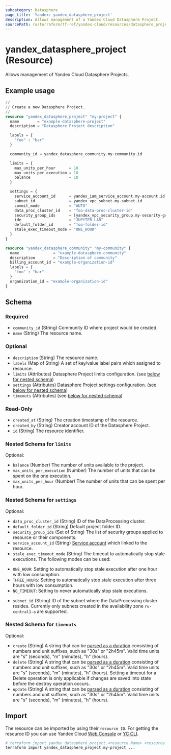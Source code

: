 ```yaml
---
subcategory: Datasphere
page_title: 'Yandex: yandex_datasphere_project'
description: Allows management of a Yandex Cloud Datasphere Project.
sourcePath: ru/terraform/tf-ref/yandex-cloud/resources/datasphere_project.md
---
```


# yandex_datasphere_project (Resource)

Allows management of Yandex Cloud Datasphere Projects.

## Example usage

```terraform
//
// Create a new Datasphere Project.
//
resource "yandex_datasphere_project" "my-project" {
  name        = "example-datasphere-project"
  description = "Datasphere Project description"

  labels = {
    "foo" : "bar"
  }

  community_id = yandex_datasphere_community.my-community.id

  limits = {
    max_units_per_hour      = 10
    max_units_per_execution = 10
    balance                 = 10
  }

  settings = {
    service_account_id      = yandex_iam_service_account.my-account.id
    subnet_id               = yandex_vpc_subnet.my-subnet.id
    commit_mode             = "AUTO"
    data_proc_cluster_id    = "foo-data-proc-cluster-id"
    security_group_ids      = [yandex_vpc_security_group.my-security-group.id]
    ide                     = "JUPYTER_LAB"
    default_folder_id       = "foo-folder-id"
    stale_exec_timeout_mode = "ONE_HOUR"
  }
}

resource "yandex_datasphere_community" "my-community" {
  name               = "example-datasphere-community"
  description        = "Description of community"
  billing_account_id = "example-organization-id"
  labels = {
    "foo" : "bar"
  }
  organization_id = "example-organization-id"
}
```

<!-- schema generated by tfplugindocs -->
## Schema

### Required

- `community_id` (String) Community ID where project would be created.
- `name` (String) The resource name.

### Optional

- `description` (String) The resource name.
- `labels` (Map of String) A set of key/value label pairs which assigned to resource.
- `limits` (Attributes) Datasphere Project limits configuration. (see [below for nested schema](#nestedatt--limits))
- `settings` (Attributes) Datasphere Project settings configuration. (see [below for nested schema](#nestedatt--settings))
- `timeouts` (Attributes) (see [below for nested schema](#nestedatt--timeouts))

### Read-Only

- `created_at` (String) The creation timestamp of the resource.
- `created_by` (String) Creator account ID of the Datasphere Project.
- `id` (String) The resource identifier.

<a id="nestedatt--limits"></a>
### Nested Schema for `limits`

Optional:

- `balance` (Number) The number of units available to the project.
- `max_units_per_execution` (Number) The number of units that can be spent on the one execution.
- `max_units_per_hour` (Number) The number of units that can be spent per hour.


<a id="nestedatt--settings"></a>
### Nested Schema for `settings`

Optional:

- `data_proc_cluster_id` (String) ID of the DataProcessing cluster.
- `default_folder_id` (String) Default project folder ID.
- `security_group_ids` (Set of String) The list of security groups applied to resource or their components.
- `service_account_id` (String) [Service account](https://yandex.cloud/docs/iam/concepts/users/service-accounts) which linked to the resource.
- `stale_exec_timeout_mode` (String) The timeout to automatically stop stale executions. The following modes can be used:
 * `ONE_HOUR`: Setting to automatically stop stale execution after one hour with low consumption.
  * `THREE_HOURS`: Setting to automatically stop stale execution after three hours with low consumption.
  * `NO_TIMEOUT`: Setting to never automatically stop stale executions.
- `subnet_id` (String) ID of the subnet where the DataProcessing cluster resides. Currently only subnets created in the availability zone `ru-central1-a` are supported.


<a id="nestedatt--timeouts"></a>
### Nested Schema for `timeouts`

Optional:

- `create` (String) A string that can be [parsed as a duration](https://pkg.go.dev/time#ParseDuration) consisting of numbers and unit suffixes, such as "30s" or "2h45m". Valid time units are "s" (seconds), "m" (minutes), "h" (hours).
- `delete` (String) A string that can be [parsed as a duration](https://pkg.go.dev/time#ParseDuration) consisting of numbers and unit suffixes, such as "30s" or "2h45m". Valid time units are "s" (seconds), "m" (minutes), "h" (hours). Setting a timeout for a Delete operation is only applicable if changes are saved into state before the destroy operation occurs.
- `update` (String) A string that can be [parsed as a duration](https://pkg.go.dev/time#ParseDuration) consisting of numbers and unit suffixes, such as "30s" or "2h45m". Valid time units are "s" (seconds), "m" (minutes), "h" (hours).

## Import

The resource can be imported by using their `resource ID`. For getting the resource ID you can use Yandex Cloud [Web Console](https://console.yandex.cloud) or [YC CLI](https://yandex.cloud/docs/cli/quickstart).

```bash
# terraform import yandex_datasphere_project.<resource Name> <resource Id>
terraform import yandex_datasphere_project.my-project ...
```
